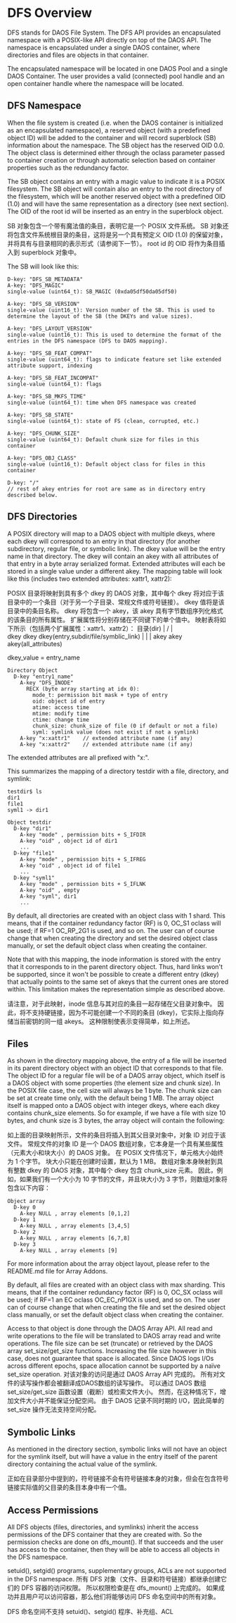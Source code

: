 # DFS Overview

DFS stands for DAOS File System. The DFS API provides an encapsulated namespace
with a POSIX-like API directly on top of the DAOS API. The namespace is
encapsulated under a single DAOS container, where directories and files are
objects in that container.

The encapsulated namespace will be located in one DAOS Pool and a single DAOS
Container. The user provides a valid (connected) pool handle and an open
container handle where the namespace will be located.

## DFS Namespace

When the file system is created (i.e. when the DAOS container is initialized as
an encapsulated namespace), a reserved object (with a predefined object ID) will
be added to the container and will record superblock (SB) information about the
namespace. The SB object has the reserved OID 0.0. The object class is
determined either through the oclass parameter passed to container creation or
through automatic selection based on container properties such as the redundancy
factor.

The SB object contains an entry with a magic value to indicate it is a POSIX
filesystem. The SB object will contain also an entry to the root directory of
the filesystem, which will be another reserved object with a predefined OID
(1.0) and will have the same representation as a directory (see next
section). The OID of the root id will be inserted as an entry in the superblock
object.

SB 对象包含一个带有魔法值的条目，表明它是一个 POSIX 文件系统。 SB 对象还将包含文件系统根目录的条目，这将是另一个具有预定义 OID (1.0) 的保留对象，并将具有与目录相同的表示形式（请参阅下一节）。 root id 的 OID 将作为条目插入到 superblock 对象中。

The SB will look like this:

~~~~
D-key: "DFS_SB_METADATA"
A-key: "DFS_MAGIC"
single-value (uint64_t): SB_MAGIC (0xda05df50da05df50)

A-key: "DFS_SB_VERSION"
single-value (uint16_t): Version number of the SB. This is used to determine the layout of the SB (the DKEYs and value sizes).

A-key: "DFS_LAYOUT_VERSION"
single-value (uint16_t): This is used to determine the format of the entries in the DFS namespace (DFS to DAOS mapping).

A-key: "DFS_SB_FEAT_COMPAT"
single-value (uint64_t): flags to indicate feature set like extended attribute support, indexing

A-key: "DFS_SB_FEAT_INCOMPAT"
single-value (uint64_t): flags

A-key: "DFS_SB_MKFS_TIME"
single-value (uint64_t): time when DFS namespace was created

A-key: "DFS_SB_STATE"
single-value (uint64_t): state of FS (clean, corrupted, etc.)

A-key: "DFS_CHUNK_SIZE"
single-value (uint64_t): Default chunk size for files in this container

A-key: "DFS_OBJ_CLASS"
single-value (uint16_t): Default object class for files in this container

D-key: "/"
// rest of akey entries for root are same as in directory entry described below.
~~~~~~

## DFS Directories

A POSIX directory will map to a DAOS object with multiple dkeys, where each dkey
will correspond to an entry in that directory (for another subdirectory, regular
file, or symbolic link). The dkey value will be the entry name in that
directory. The dkey will contain an akey with all attributes of that entry in a
byte array serialized format. Extended attributes will each be stored in a
single value under a different akey. The mapping table will look like this
(includes two extended attributes: xattr1, xattr2):

POSIX 目录将映射到具有多个 dkey 的 DAOS 对象，其中每个 dkey 将对应于该目录中的一个条目（对于另一个子目录、常规文件或符号链接）。 dkey 值将是该目录中的条目名称。 dkey 将包含一个 akey，该 akey 具有字节数组序列化格式的该条目的所有属性。 扩展属性将分别存储在不同键下的单个值中。 映射表将如下所示（包括两个扩展属性：xattr1、xattr2）：
     目录(dir)
      |
    / |  \
dkey dkey dkey(entry,subdir/file/symblic_link)
 |    |     |
akey akey  akey(all_attributes)

dkey_value = entry_name


~~~~~~
Directory Object
  D-key "entry1_name"
    A-key "DFS_INODE"
      RECX (byte array starting at idx 0):
        mode_t: permission bit mask + type of entry
        oid: object id of entry
        atime: access time
        mtime: modify time
        ctime: change time
        chunk_size: chunk_size of file (0 if default or not a file)
        syml: symlink value (does not exist if not a symlink)
    A-key "x:xattr1"	// extended attribute name (if any)
    A-key "x:xattr2"	// extended attribute name (if any)
~~~~~~

The extended attributes are all prefixed with "x:".

This summarizes the mapping of a directory testdir with a file, directory, and
symlink:

~~~~~~
testdir$ ls
dir1
file1
syml1 -> dir1

Object testdir
  D-key "dir1"
    A-key "mode" , permission bits + S_IFDIR
    A-key "oid" , object id of dir1
    ...
  D-key "file1"
    A-key "mode" , permission bits + S_IFREG
    A-key "oid" , object id of file1
    ...
  D-key "syml1"
    A-key "mode" , permission bits + S_IFLNK
    A-key "oid" , empty
    A-key "syml", dir1
    ...
~~~~~~

By default, all directories are created with an object class with 1 shard. This means, that if the
container redundancy factor (RF) is 0, OC_S1 oclass will be used; if RF=1 OC_RP_2G1 is used, and so
on. The user can of course change that when creating the directory and set the desired object class
manually, or set the default object class when creating the container.

Note that with this mapping, the inode information is stored with the entry that it corresponds to
in the parent directory object. Thus, hard links won't be supported, since it won't be possible to
create a different entry (dkey) that actually points to the same set of akeys that the current ones
are stored within. This limitation makes the representation simple as described above.

请注意，对于此映射，inode 信息与其对应的条目一起存储在父目录对象中。 因此，将不支持硬链接，因为不可能创建一个不同的条目 (dkey)，它实际上指向存储当前密钥的同一组 akeys。 这种限制使表示变得简单，如上所述。

## Files

As shown in the directory mapping above, the entry of a file will be inserted in
its parent directory object with an object ID that corresponds to that file. The
object ID for a regular file will be of a DAOS array object, which itself is a
DAOS object with some properties (the element size and chunk size). In the
POSIX file case, the cell size will always be 1 byte. The chunk size can be set
at create time only, with the default being 1 MB. The array object itself is
mapped onto a DAOS object with integer dkeys, where each dkey contains
chunk_size elements. So for example, if we have a file with size 10 bytes, and
chunk size is 3 bytes, the array object will contain the following:

如上面的目录映射所示，文件的条目将插入到其父目录对象中，对象 ID 对应于该文件。 常规文件的对象 ID 是一个 DAOS 数组对象，它本身是一个具有某些属性（元素大小和块大小）的 DAOS 对象。 在 POSIX 文件情况下，单元格大小始终为 1 个字节。 块大小只能在创建时设置，默认为 1 MB。 数组对象本身映射到具有整数 dkey 的 DAOS 对象，其中每个 dkey 包含 chunk_size 元素。 因此，例如，如果我们有一个大小为 10 字节的文件，并且块大小为 3 字节，则数组对象将包含以下内容：

~~~~
Object array
  D-key 0
    A-key NULL , array elements [0,1,2]
  D-key 1
    A-key NULL , array elements [3,4,5]
  D-key 2
    A-key NULL , array elements [6,7,8]
  D-key 3
    A-key NULL , array elements [9]
~~~~~~

For more information about the array object layout, please refer to the
README.md file for Array Addons.

By default, all files are created with an object class with max sharding. This means, that if the
container redundancy factor (RF) is 0, OC_SX oclass will be used; if RF=1 an EC oclass OC_EC_nP1GX
is used, and so on. The user can of course change that when creating the file and set the desired
object class manually, or set the default object class when creating the container.

Access to that object is done through the DAOS Array API. All read and write
operations to the file will be translated to DAOS array read and write
operations. The file size can be set (truncate) or retrieved by the DAOS array
set_size/get_size functions. Increasing the file size however in this case, does not
guarantee that space is allocated. Since DAOS logs I/Os across different epochs,
space allocation cannot be supported by a naïve set_size operation.
对该对象的访问是通过 DAOS Array API 完成的。 所有对文件的读写操作都会被翻译成DAOS数组的读写操作。 可以通过 DAOS 数组 set_size/get_size 函数设置（截断）或检索文件大小。 然而，在这种情况下，增加文件大小并不能保证分配空间。 由于 DAOS 记录不同时期的 I/O，因此简单的 set_size 操作无法支持空间分配。

## Symbolic Links

As mentioned in the directory section, symbolic links will not have an object
for the symlink itself, but will have a value in the entry itself of the parent
directory containing the actual value of the symlink.

正如在目录部分中提到的，符号链接不会有符号链接本身的对象，但会在包含符号链接实际值的父目录的条目本身中有一个值。

## Access Permissions

All DFS objects (files, directories, and symlinks) inherit the access
permissions of the DFS container that they are created with. So the permission
checks are done on dfs_mount(). If that succeeds and the user has access to the
container, then they will be able to access all objects in the DFS
namespace.

setuid(), setgid() programs, supplementary groups, ACLs are not supported in the
DFS namespace.
所有 DFS 对象（文件、目录和符号链接）都继承创建它们的 DFS 容器的访问权限。 所以权限检查是在 dfs_mount() 上完成的。 如果成功并且用户可以访问容器，那么他们将能够访问 DFS 命名空间中的所有对象。

DFS 命名空间不支持 setuid()、setgid() 程序、补充组、ACL

